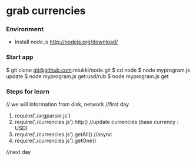 grab currencies
============

### Environment
- Install  node.js
http://nodejs.org/download/

### Start app
$ git clone git@github.com:miukki/node.git
$ cd node
$ node myprogram.js update
$ node myprogram.js get:usd/rub
$ node myprogram.js get

### Steps for learn

// we will  information from disk, network
//first day
1. require('./argparser.js')
2. require('./currencies.js').http()  //update currencies (base currency : USD)
3. require('./currencies.js').getAll()  //async
4. require('./currencies.js').getOne()

//next day

